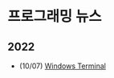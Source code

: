 # 프로그래밍 뉴스

## 2022
- (10/07) [Windows Terminal](https://github.com/SAgiKPJH/SAGI_JJU-JJUCODE-/blob/main/News/2022/Windows%20Terminal.md)
 